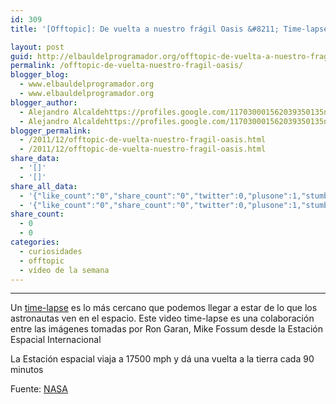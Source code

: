 ```yaml
---
id: 309
title: '[Offtopic]: De vuelta a nuestro frágil Oasis &#8211; Time-lapse de la Estación espacial'

layout: post
guid: http://elbauldelprogramador.org/offtopic-de-vuelta-a-nuestro-fragil-oasis-time-lapse-de-la-estacion-espacial/
permalink: /offtopic-de-vuelta-nuestro-fragil-oasis/
blogger_blog:
  - www.elbauldelprogramador.org
  - www.elbauldelprogramador.org
blogger_author:
  - Alejandro Alcaldehttps://profiles.google.com/117030001562039350135noreply@blogger.com
  - Alejandro Alcaldehttps://profiles.google.com/117030001562039350135noreply@blogger.com
blogger_permalink:
  - /2011/12/offtopic-de-vuelta-nuestro-fragil-oasis.html
  - /2011/12/offtopic-de-vuelta-nuestro-fragil-oasis.html
share_data:
  - '[]'
  - '[]'
share_all_data:
  - '{"like_count":"0","share_count":"0","twitter":0,"plusone":1,"stumble":0,"pinit":0,"count":1,"time":1333551768}'
  - '{"like_count":"0","share_count":"0","twitter":0,"plusone":1,"stumble":0,"pinit":0,"count":1,"time":1333551768}'
share_count:
  - 0
  - 0
categories:
  - curiosidades
  - offtopic
  - vídeo de la semana
---
```

**** 

Un [time-lapse][1] es lo más cercano que podemos llegar a estar de lo que los astronautas ven en el espacio. Este video time-lapse es una colaboración entre las imágenes tomadas por Ron Garan, Mike Fossum desde la Estación Espacial Internacional

</i></i></b>

La Estación espacial viaja a 17500 mph y dá una vuelta a la tierra cada 90 minutos</p> 

<center>
  <p>
  </p>
  
  <p>
    </center>
  </p>
  
  <p>
    Fuente: <a target="_blank" href="http://www.nasa.gov/topics/shuttle_station/features/Peter_Gabriel_Oasis.html">NASA</a>
  </p>
  
  

 [1]: /search/?q=time+lapse